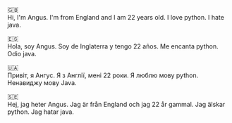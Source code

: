🇬🇧\
Hi, I'm Angus. I'm from England and I am 22 years old.
I love python. I hate java.  


🇪🇸\
Hola, soy Angus. Soy de Inglaterra y tengo 22 años.
Me encanta python. Odio java.  


🇺🇦\
Привіт, я Ангус. Я з Англії, мені 22 роки.
Я люблю мову python. Ненавиджу мову Java.  


🇸🇪\
Hej, jag heter Angus. Jag är från England och jag 22 år gammal.
Jag älskar python. Jag hatar java.  

<!---
angus2411/angus2411 is a ✨ special ✨ repository because its `README.md` (this file) appears on your GitHub profile.
You can click the Preview link to take a look at your changes.
--->
